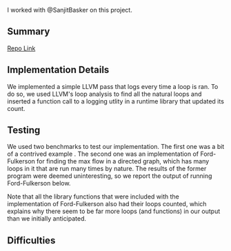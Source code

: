 I worked with @SanjitBasker on this project.

## Summary

[Repo Link]()

## Implementation Details

We implemented a simple LLVM pass that logs every time a loop is ran. To do so, we used LLVM's loop analysis to find all the natural loops and inserted a function call to a logging utlity in a runtime library that updated its count. 

## Testing

We used two benchmarks to test our implementation. The first one was a bit of a contrived example <sanjit please add details>. The second one was an implementation of Ford-Fulkerson for finding the max flow in a directed graph, which has many loops in it that are run many times by nature. The results of the former program were deemed uninteresting, so we report the output of running Ford-Fulkerson below.

<insert images here>

Note that all the library functions that were included with the implementation of Ford-Fulkerson also had their loops counted, which explains why there seem to be far more loops (and functions) in our output than we initially anticipated.

## Difficulties